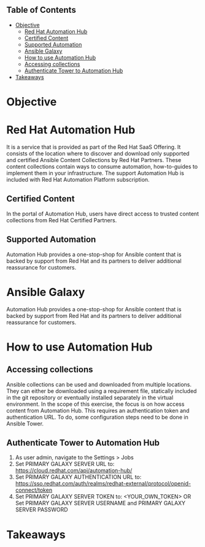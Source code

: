 ## Table of Contents
- [Objective](#objective)
    - [Red Hat Automation Hub](#red-hat-automation-hub)
    - [Certified Content](#certified-content)
    - [Supported Automation](#supported-automation)
    - [Ansible Galaxy](#ansible-galaxy)
    - [How to use Automation Hub](#how-to-use-automation-hub)
    - [Accessing collections](#accessing-collections)
    - [Authenticate Tower to Automation Hub](#authenticate-tower-to-automation-hub)
- [Takeaways](#takeaways)


# Objective

# Red Hat Automation Hub
It is a service that is provided as part of the Red Hat SaaS Offering. It consists of the location where to discover and download only supported and certified Ansible Content Collections by Red Hat Partners. These content collections contain ways to consume automation, how-to-guides to implement them in your infrastructure. The support Automation Hub is included with Red Hat Automation Platform subscription.

## Certified Content
In the portal of Automation Hub, users have direct access to trusted content collections from Red Hat Certified Partners.

## Supported Automation
  Automation Hub provides a one-stop-shop for Ansible content that is backed by support from Red Hat and its partners to deliver additional reassurance for customers.

# Ansible Galaxy
Automation Hub provides a one-stop-shop for Ansible content that is backed by support from Red Hat and its partners to deliver additional reassurance for customers.

# How to use Automation Hub

## Accessing collections
Ansible collections can be used and downloaded from multiple locations. They can either be downloaded using a requirement file, statically included in the git repository or eventually installed separately in the virtual environment.
In the scope of this exercise, the focus is on how access content from Automation Hub. This requires an authentication token and authentication URL. To do, some configuration steps need to be done in Ansible Tower.

## Authenticate Tower to Automation Hub
 1. As user admin, navigate to the Settings > Jobs
 2. Set PRIMARY GALAXY SERVER URL to: https://cloud.redhat.com/api/automation-hub/
 3. Set PRIMARY GALAXY AUTHENTICATION URL to: https://sso.redhat.com/auth/realms/redhat-external/protocol/openid-connect/token
 4. Set PRIMARY GALAXY SERVER TOKEN to: <YOUR_OWN_TOKEN> 
                                  OR  
    Set  PRIMARY GALAXY SERVER USERNAME and PRIMARY GALAXY SERVER PASSWORD
 
# Takeaways
 
